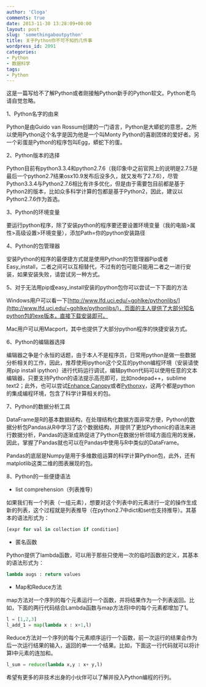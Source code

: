 ```yaml
---
author: 'Cloga'
comments: true
date: 2013-11-30 13:28:09+00:00
layout: post
slug: 'somethingaboutpython'
title: 关于Python你不可不知的几件事
wordpress_id: 2091
categories:
- Python
- 数据科学
tags:
- Python
---
```


这是一篇写给不了解Python或者刚接触Python新手的Python软文。Python老鸟请自觉忽略。

1、Python名字的由来

Python是由Guido van Rossum创建的一门语言，Python是大蟒蛇的意思，之所以使用Python这个名字是因为他是一个叫Monty Python的喜剧团体的爱好者。另一个彩蛋是Python的程序包叫Egg，蟒蛇下的蛋。

2、Python版本的选择

Python目前有python3.3.4和python2.7.6（我印象中之前官网上的说明是2.7.5是最后一个python2.7结果osx10.9发布后没多久，就又发布了2.7.6），尽管Python3.3.4与Python2.7.6相比有许多优化，但是由于需要包目前都是基于Python2的版本，比如众多科学计算的包都是基于Python2，因此，建议以Python2.7.6作为首选。<!-- more -->

3、Python的环境变量

要运行python程序，除了安装python的程序要还要设置环境变量（我的电脑>属性>高级设置>环境变量），添加Path=你的python安装路径

4、Python的包管理器

安装Python的程序的最便捷方式就是使用Python的包管理器Pip或者Easy_install，二者之间可以互相替代，不过有的包可能只能用二者之一进行安装，如果安装失败，请尝试另一种方式。

5、对于无法用pip或easy_install安装的python包你可以尝试一下下面的方法

Windows用户可以看一下[http://www.lfd.uci.edu/~gohlke/pythonlibs/](http://www.lfd.uci.edu/~gohlke/pythonlibs/)，页面的主人提供了大部分知名python包的exe版本，直接下载安装即可。

Mac用户可以用Macport，其中也提供了大部分python程序的快捷安装方式。

6、Python的编辑器选择

编辑器之争是个永恒的话题，由于本人不是程序员，日常用python是做一些数据分析相关的工作，因此，推荐使用ipython这个交互的python编程环境（安装请使用pip install ipython）进行代码运行调试，编辑python代码可以使用任意的文本编辑器，只要支持Python的语法提示高亮即可，比如nodepad++，sublime text2；此外，也可以尝试[Enhance Canopy](https://www.enthought.com/products/canopy/)或者[Pythonxy](https://code.google.com/p/pythonxy/)，这两个都是python的集成编程环境，包含了科学计算相关的包。

7、Python的数据分析工具

DataFrame是R的基本数据结构，在处理结构化数据方面非常方便，Python的数据分析包Pandas从R中学习了这个数据结构，并提供了更加Pythonic的语法来进行数据分析，Pandas的逐渐成熟促进了Python在数据分析领域方面应用的发展，因此，掌握了Pandas就也可以在Pandas中使用与R中类似的DataFrame。

Pandas的底层是Numpy是用于多维数组运算的科学计算Python包，此外，还有matplotlib这类二维的图表展现的包。

8、Python的一些便捷语法

  * list comprehension（列表推导）


如果我们有一个列表（一组元素），想要对这个列表中的元素进行一定的操作生成新的列表，这个过程就是列表推导（在python2.7中dict和set也支持推导）。其基本的语法形式为：

```python
[expr for val in collection if condition]
```

  * 匿名函数


Python提供了lambda函数，可以用于那些只使用一次的临时函数的定义，其基本的语法形式为：

```python    
lambda augs : return values
```
  * Map和Reduce方法


map方法对一个序列的每个元素运行一个函数，并将结果作为一个列表返回。比如，下面的两行代码结合Lambda函数与map方法将l中的每个元素都增加了1。

```python    
l = [1,2,3]
l_add_1 = map(lambda x : x+1,l)
```

Reduce方法对一个序列的每个元素顺序运行一个函数，前一次运行的结果会作为后一次运行结果的输入，返回的单一一个结果。比如，下面这一行代码就可以将计算l中元素的连加和。

```python
l_sum = reduce(lambda x,y : x+ y,l)
```

希望有更多的非技术出身的小伙伴可以了解并投入Python编程的行列。
